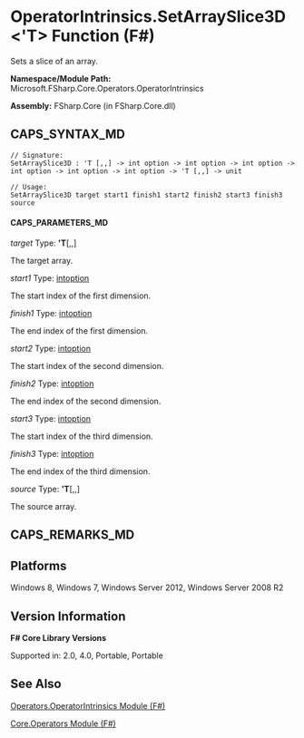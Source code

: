 # OperatorIntrinsics.SetArraySlice3D<'T> Function (F#)

Sets a slice of an array.

**Namespace/Module Path:** Microsoft.FSharp.Core.Operators.OperatorIntrinsics

**Assembly:** FSharp.Core (in FSharp.Core.dll)


## CAPS_SYNTAX_MD

```
// Signature:
SetArraySlice3D : 'T [,,] -> int option -> int option -> int option -> int option -> int option -> int option -> 'T [,,] -> unit

// Usage:
SetArraySlice3D target start1 finish1 start2 finish2 start3 finish3 source
```

#### CAPS_PARAMETERS_MD
*target*
Type: **'T**[[,,]](http://msdn.microsoft.com/en-us/library/b4e5b35b-dc83-4b50-94aa-85fcf3ccb2b0)


The target array.


*start1*
Type: [int](http://msdn.microsoft.com/en-us/library/025d5455-3622-4ea5-9573-3ecbd4ee1375)[option](http://msdn.microsoft.com/en-us/library/e5b1450c-2779-4c65-ae28-e7f740c37871)


The start index of the first dimension.


*finish1*
Type: [int](http://msdn.microsoft.com/en-us/library/025d5455-3622-4ea5-9573-3ecbd4ee1375)[option](http://msdn.microsoft.com/en-us/library/e5b1450c-2779-4c65-ae28-e7f740c37871)


The end index of the first dimension.


*start2*
Type: [int](http://msdn.microsoft.com/en-us/library/025d5455-3622-4ea5-9573-3ecbd4ee1375)[option](http://msdn.microsoft.com/en-us/library/e5b1450c-2779-4c65-ae28-e7f740c37871)


The start index of the second dimension.


*finish2*
Type: [int](http://msdn.microsoft.com/en-us/library/025d5455-3622-4ea5-9573-3ecbd4ee1375)[option](http://msdn.microsoft.com/en-us/library/e5b1450c-2779-4c65-ae28-e7f740c37871)


The end index of the second dimension.


*start3*
Type: [int](http://msdn.microsoft.com/en-us/library/025d5455-3622-4ea5-9573-3ecbd4ee1375)[option](http://msdn.microsoft.com/en-us/library/e5b1450c-2779-4c65-ae28-e7f740c37871)


The start index of the third dimension.


*finish3*
Type: [int](http://msdn.microsoft.com/en-us/library/025d5455-3622-4ea5-9573-3ecbd4ee1375)[option](http://msdn.microsoft.com/en-us/library/e5b1450c-2779-4c65-ae28-e7f740c37871)


The end index of the third dimension.


*source*
Type: **'T**[[,,]](http://msdn.microsoft.com/en-us/library/b4e5b35b-dc83-4b50-94aa-85fcf3ccb2b0)


The source array.




## CAPS_REMARKS_MD

## Platforms
Windows 8, Windows 7, Windows Server 2012, Windows Server 2008 R2


## Version Information
**F# Core Library Versions**

Supported in: 2.0, 4.0, Portable, Portable




## See Also
[Operators.OperatorIntrinsics Module &#40;F&#35;&#41;](Operators.OperatorIntrinsics+Module+%28F%23%29.md)

[Core.Operators Module &#40;F&#35;&#41;](Core.Operators+Module+%28F%23%29.md)

